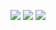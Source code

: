 ![](https://upload.wikimedia.org/wikipedia/commons/0/09/BauW170B.jpg)
![](http://x.imagefapusercontent.com/u/Evazion/7394708/1967950212/002.jpg)
![](http://x.imagefapusercontent.com/u/Evazion/7394708/896208328/009.jpg)
